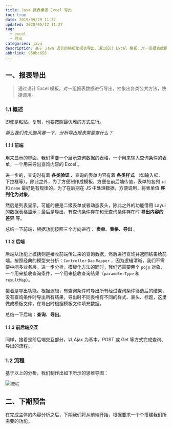 ```yaml
---
title: Java 报表模板 Excel 导出
toc: true
date: 2019/09/29 11:27
updated: 2020/05/12 11:27
tag:
  - excel
  - 导出
categories: java
description: 基于 Java 语言的模板化报表导出。通过设计 Excel 模板，对一组报表数据进行导出，抽象出各类公共方法，快捷调用。
abbrlink: 958bc658
---
```


## 一、报表导出

> 通过设计 Excel 模板，对一组报表数据进行导出，抽象出各类公共方法，快捷调用。

### 1.1 概述

即使是粘贴、复制，也要按照最优雅的方式进行。

*那么我们先头脑风暴一下，分析导出报表需要做什么？*

#### 1.1.1 前端

用来显示的界面，我们需要一个展示查询数据的表格，一个用来输入查询条件的表单，一个用来导出查询内容的 Excel 。

进一步的，查询时有着 **各类验证** 、查询的表单内容有着 **各类样式** （如输入框、下拉框等）。除此之外，为了方便制作成模板，方便在前后端传值，表单的各列 `id` 和 `name` 最好是有规律的。为了在后期在 JS 中处理数据，方便调用，将表单值 **序列化为对象**。

然后是列表显示，可能的便是二级表单或者动态表头，除此之外的功能借用 Layui 的数据表格显示；最后是导出，有查询条件存在和无查询条件存在时 **导出内容的差异** 等。

总结一下前端，根据功能按照三个方向进行： **表单**、**表格**、**导出** 。

#### 1.1.2 后端

后端从功能上概括则是接收前端传过来的查询数据，然后进行查询并返回结果给前端。按照经典的模型来分析：`Controller` `Dao` `Mapper` ，因为逻辑清晰，我们不需要中间多业务层。进一步分析，模板化方法的同时，我们还需要两个 `pojo` 对象，一个用来接收查询条件，一个用来接收查询结果（`parameterType` 和 `resultMap`）。

接着是导出功能，根据逻辑，有查询条件时导出所有经过查询条件筛选后的结果，没有查询条件时导出所有结果，导出时不同表格有不同的样式、表头、标题，这里做成模板文件，在导出时根据模板文件填充数据。

总结一下后端：**查询**、**导出**。

#### 1.1.3 前后端交互

同样，接着是前后端交互部分，以 Ajax 为基本，POST 或 Get 等方式完成查询、导出的流程。

### 1.2 流程

基于以上的分析，我们制作出如下所示的思维导图：

![流程](https://img.inkss.cn/inkss/static/Java报表模板导出.assets/report.jpg)

## 二、下期预告

在完成主体的内容分析之后，下期我们将从前端开始，根据要求一个个搭建我们所需要的功能。
